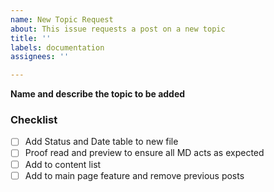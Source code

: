 ```yaml
---
name: New Topic Request
about: This issue requests a post on a new topic
title: ''
labels: documentation
assignees: ''

---
```


**Name and describe the topic to be added**

### Checklist
- [ ] Add Status and Date table to new file
- [ ] Proof read and preview to ensure all MD acts as expected
- [ ] Add to content list 
- [ ] Add to main page feature and remove previous posts
